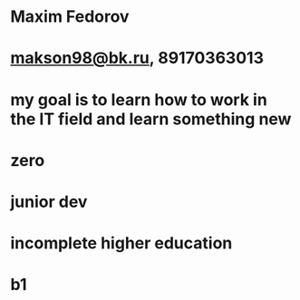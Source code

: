 # Maxim Fedorov
# makson98@bk.ru, 89170363013
# my goal is to learn how to work in the IT field and learn something new
# zero
# junior dev
# incomplete higher education
# b1
